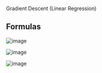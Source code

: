 Gradient Descent (Linear Regression)




## Formulas


![image](https://github.com/dsrrenCodes/Projects/assets/120300295/35fd8879-b22f-43d0-8171-20f9ac480d20)

![image](https://github.com/dsrrenCodes/Projects/assets/120300295/189698e2-da93-48b7-9e8e-89200ada2e7b)

![image](https://github.com/dsrrenCodes/Projects/assets/120300295/5d8455ad-3ef1-4e9b-9d9a-6030ffaa0416)

